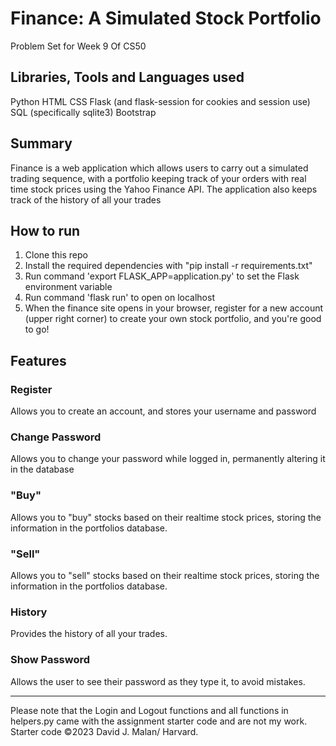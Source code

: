 # Finance: A Simulated Stock Portfolio
Problem Set for Week 9 Of CS50

## Libraries, Tools and Languages used
Python
HTML
CSS
Flask (and flask-session for cookies and session use)
SQL (specifically sqlite3)
Bootstrap

## Summary
Finance is a web application which allows users to carry out a simulated trading sequence, with a portfolio keeping track of your orders with real time stock prices using the Yahoo Finance API. The application also keeps track of the history of all your trades

## How to run
1. Clone this repo
2. Install the required dependencies with "pip install -r requirements.txt"
3. Run command 'export FLASK_APP=application.py' to set the Flask environment variable
4. Run command 'flask run' to open on localhost
5. When the finance site opens in your browser, register for a new account (upper right corner) to create your own stock portfolio, and you're good to go!

## Features
### Register
Allows you to create an account, and stores your username and password

### Change Password
Allows you to change your password while logged in, permanently altering it in the database

### "Buy"
Allows you to "buy" stocks based on their realtime stock prices, storing the information in the portfolios database.

### "Sell"
Allows you to "sell" stocks based on their realtime stock prices, storing the information in the portfolios database.

### History
Provides the history of all your trades.

### Show Password
Allows the user to see their password as they type it, to avoid mistakes.

---
Please note that the Login and Logout functions and all functions in helpers.py came with the assignment starter code and are not my work. Starter code ©2023 David J. Malan/ Harvard.
